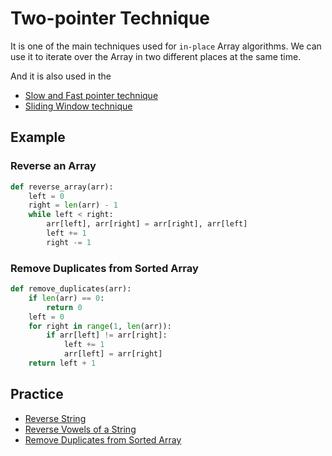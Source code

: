 # Two-pointer Technique

It is one of the main techniques used for `in-place` Array algorithms. We can use it to iterate over the Array in two different places at the same time. 

And it is also used in the 

* [Slow and Fast pointer technique](./cycle_detect_technique.md)
* [Sliding Window technique](./sliding_window_technique.md)

## Example

### Reverse an Array

```python
def reverse_array(arr):
    left = 0
    right = len(arr) - 1
    while left < right:
        arr[left], arr[right] = arr[right], arr[left]
        left += 1
        right -= 1
```

### Remove Duplicates from Sorted Array

```python
def remove_duplicates(arr):
    if len(arr) == 0:
        return 0
    left = 0
    for right in range(1, len(arr)):
        if arr[left] != arr[right]:
            left += 1
            arr[left] = arr[right]
    return left + 1
```

## Practice

* [Reverse String](https://leetcode.com/problems/reverse-string/)
* [Reverse Vowels of a String](https://leetcode.com/problems/reverse-vowels-of-a-string/)
* [Remove Duplicates from Sorted Array](https://leetcode.com/problems/remove-duplicates-from-sorted-array/)
